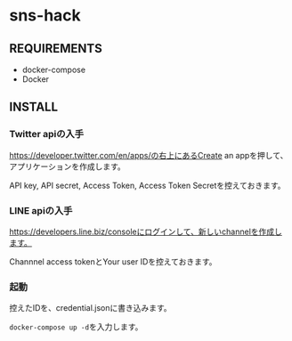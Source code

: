 # sns-hack

## REQUIREMENTS
- docker-compose
- Docker

## INSTALL
### Twitter apiの入手
https://developer.twitter.com/en/apps/の右上にあるCreate an appを押して、アプリケーションを作成します。

API key, API secret, Access Token, Access Token Secretを控えておきます。
### LINE apiの入手
https://developers.line.biz/consoleにログインして、新しいchannelを作成します。

Channnel access tokenとYour user IDを控えておきます。

### 起動
控えたIDを、credential.jsonに書き込みます。

```docker-compose up -d```を入力します。
